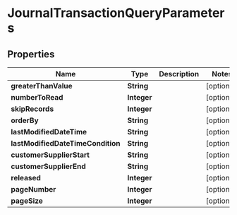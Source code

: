 
# JournalTransactionQueryParameters

## Properties
Name | Type | Description | Notes
------------ | ------------- | ------------- | -------------
**greaterThanValue** | **String** |  |  [optional]
**numberToRead** | **Integer** |  |  [optional]
**skipRecords** | **Integer** |  |  [optional]
**orderBy** | **String** |  |  [optional]
**lastModifiedDateTime** | **String** |  |  [optional]
**lastModifiedDateTimeCondition** | **String** |  |  [optional]
**customerSupplierStart** | **String** |  |  [optional]
**customerSupplierEnd** | **String** |  |  [optional]
**released** | **Integer** |  |  [optional]
**pageNumber** | **Integer** |  |  [optional]
**pageSize** | **Integer** |  |  [optional]



